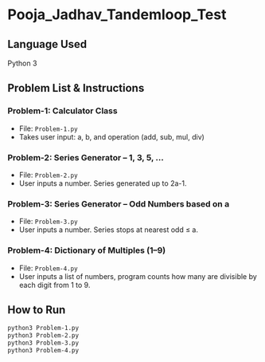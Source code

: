 # Pooja_Jadhav_Tandemloop_Test

## Language Used
Python 3

## Problem List & Instructions

### Problem-1: Calculator Class
- File: `Problem-1.py`
- Takes user input: a, b, and operation (add, sub, mul, div)

### Problem-2: Series Generator – 1, 3, 5, ...
- File: `Problem-2.py`
- User inputs a number. Series generated up to 2a-1.

### Problem-3: Series Generator – Odd Numbers based on a
- File: `Problem-3.py`
- User inputs a number. Series stops at nearest odd ≤ a.

### Problem-4: Dictionary of Multiples (1–9)
- File: `Problem-4.py`
- User inputs a list of numbers, program counts how many are divisible by each digit from 1 to 9.

## How to Run
```bash
python3 Problem-1.py
python3 Problem-2.py
python3 Problem-3.py
python3 Problem-4.py

